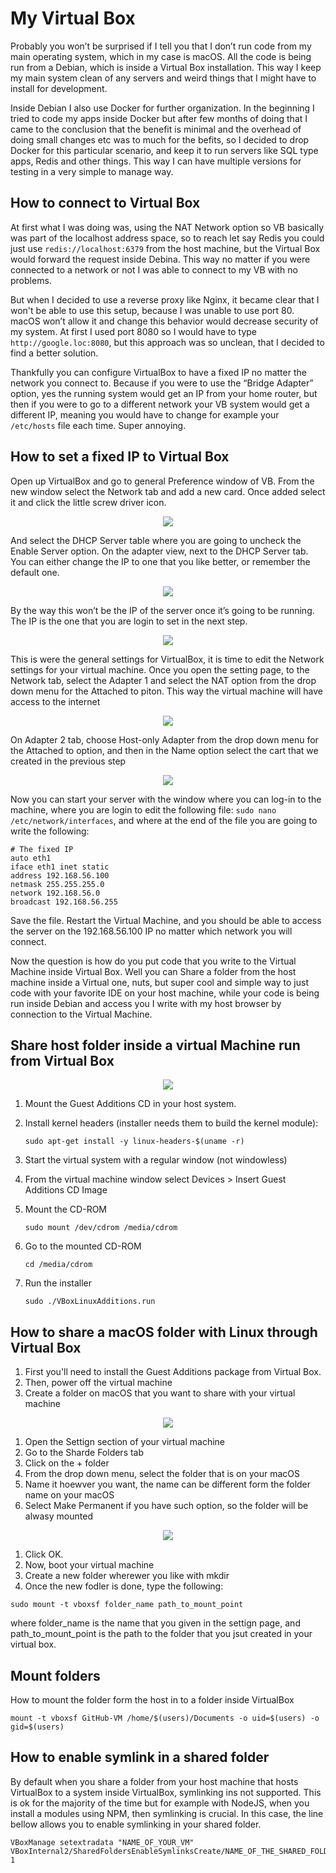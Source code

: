 # My Virtual Box

Probably you won’t be surprised if I tell you that I don’t run code from my main operating system, which in my case is macOS. All the code is being run from a Debian, which is inside a Virtual Box installation. This way I keep my main system clean of any servers and weird things that I might have to install for development.

Inside Debian I also use Docker for further organization. In the beginning I tried to code my apps inside Docker but after few months of doing that I came to the conclusion that the benefit is minimal and the overhead of doing small changes etc was to much for the befits, so I decided to drop Docker for this particular scenario, and keep it to run servers like SQL type apps, Redis and other things. This way I can have multiple versions for testing in a very simple to manage way.

## How to connect to Virtual Box

At first what I was doing was, using the NAT Network option so VB basically was part of the localhost address space, so to reach let say Redis you could just use `redis://localhost:6379` from the host machine, but the Virtual Box would forward the request inside Debina. This way no matter if you were connected to a network or not I was able to connect to my VB with no problems.

But when I decided to use a reverse proxy like Nginx, it became clear that I won't be able to use this setup, because I was unable to use port 80. macOS won’t allow it and change this behavior would decrease security of my system. At first I used port 8080 so I would have to type `http://google.loc:8080`, but this approach was so unclean, that I decided to find a better solution.

Thankfully you can configure VirtualBox to have a fixed IP no matter the network you connect to. Because if you were to use the “Bridge Adapter” option, yes the running system would get an IP from your home router, but then if you were to go to a different network your VB system would get a different IP, meaning you would have to change for example your `/etc/hosts` file each time. Super annoying.

## How to set a fixed IP to Virtual Box

Open up VirtualBox and go to general Preference window of VB. From the new window select the Network tab and add a new card. Once added select it and click the little screw driver icon.

<div align="center">
	<img src="https://raw.githubusercontent.com/davidgatti/my-development-setup/master/04_virtual_box/images/1.png">
</div>

And select the DHCP Server table where you are going to uncheck the Enable Server option. On the adapter view, next to the DHCP Server tab. You can either change the IP to one that you like better, or remember the default one.

<div align="center">
	<img src="https://raw.githubusercontent.com/davidgatti/my-development-setup/master/04_virtual_box/images/2.png">
</div>

By the way this won’t be the IP of the server once it’s going to be running. The IP is the one that you are login to set in the next step.

<div align="center">
	<img src="https://raw.githubusercontent.com/davidgatti/my-development-setup/master/04_virtual_box/images/3.png">
</div>

This is were the general settings for VirtualBox, it is time to edit the Network settings for your virtual machine. Once you open the setting page, to the Network tab, select the Adapter 1 and select the NAT option from the drop down menu for the Attached to piton. This way the virtual machine will have access to the internet

<div align="center">
	<img src="https://raw.githubusercontent.com/davidgatti/my-development-setup/master/04_virtual_box/images/4.png">
</div>

On Adapter 2 tab, choose Host-only Adapter from the drop down menu for the Attached to option, and then in the Name option select the cart that we created in the previous step

<div align="center">
	<img src="https://raw.githubusercontent.com/davidgatti/my-development-setup/master/04_virtual_box/images/5.png">
</div>

Now you can start your server with the window where you can log-in to the machine, where you are login to edit the following file: `sudo nano /etc/network/interfaces`, and where at the end of the file you are going to write the following:

```
# The fixed IP
auto eth1
iface eth1 inet static
address 192.168.56.100
netmask 255.255.255.0
network 192.168.56.0
broadcast 192.168.56.255
```

Save the file. Restart the Virtual Machine, and you should be able to access the server on the 192.168.56.100 IP no matter which network you will connect.

Now the question is how do you put code that you write to the Virtual Machine inside Virtual Box. Well you can Share a folder from the host machine inside a Virtual one, nuts, but super cool and simple way to just code with your favorite IDE on your host machine, while your code is being run inside Debian and access you I write with my host browser by connection to the Virtual Machine.

## Share host folder inside a virtual Machine run from Virtual Box

<div align="center">
	<img src="https://raw.githubusercontent.com/davidgatti/my-development-setup/master/04_virtual_box/images/6.png">
</div>

1. Mount the Guest Additions CD in your host system.
1. Install kernel headers (installer needs them to build the kernel module):

	```
	sudo apt-get install -y linux-headers-$(uname -r)
	```

1. Start the virtual system with a regular window (not windowless)
1. From the virtual machine window select Devices > Insert Guest Additions CD Image
1. Mount the CD-ROM

	```
	sudo mount /dev/cdrom /media/cdrom
	```

1. Go to the mounted CD-ROM

	```
	cd /media/cdrom
	```

1. Run the installer

	```
	sudo ./VBoxLinuxAdditions.run
	```

## How to share a macOS folder with Linux through Virtual Box

1. First you'll need to install the Guest Additions package from Virtual Box.
1. Then, power off the virtual machine
1. Create a folder on macOS that you want to share with your virtual machine

<div align="center">
	<img src="https://raw.githubusercontent.com/davidgatti/my-development-setup/master/04_virtual_box/images/7.png">
</div>

1. Open the Settign section of your virtual machine
1. Go to the Sharde Folders tab
1. Click on the + folder
1. From the drop down menu, select the folder that is on your macOS
1. Name it hoewver you want, the name can be different form the folder name on your macOS
1. Select Make Permanent if you have such option, so the folder will be alwasy mounted

<div align="center">
	<img src="https://raw.githubusercontent.com/davidgatti/my-development-setup/master/04_virtual_box/images/8.png">
</div>

1. Click OK.
1. Now, boot your virtual machine
1. Create a new folder wherewer you like with mkdir
1. Once the new fodler is done, type the following:

```
sudo mount -t vboxsf folder_name path_to_mount_point
```

where folder_name is the name that you given in the settign page, and path_to_mount_point is the path to the folder that you jsut created in your virtual box.

## Mount folders

How to mount the folder form the host in to a folder inside VirtualBox

```
mount -t vboxsf GitHub-VM /home/$(users)/Documents -o uid=$(users) -o gid=$(users)
```

## How to enable symlink in a shared folder

By default when you share a folder from your host machine that hosts VirtualBox to a system inside VirtualBox, symlinking ins not supported. This is ok for the majority of the time but for example with NodeJS, when you install a modules using NPM, then symlinking is crucial. In this case, the line bellow allows you to enable symlinking in your shared folder.

```
VBoxManage setextradata "NAME_OF_YOUR_VM" VBoxInternal2/SharedFoldersEnableSymlinksCreate/NAME_OF_THE_SHARED_FOLDER 1
```